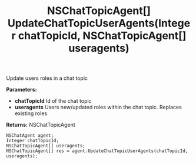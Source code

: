 ﻿---
uid: crmscript_ref_NSChatAgent_UpdateChatTopicUserAgents
title: NSChatTopicAgent[] UpdateChatTopicUserAgents(Integer chatTopicId, NSChatTopicAgent[] useragents)
intellisense: NSChatAgent.UpdateChatTopicUserAgents
keywords: NSChatAgent, UpdateChatTopicUserAgents
so.topic: reference
---

Update users roles in a chat topic

**Parameters:**
 - **chatTopicId** Id of the chat topic
 - **useragents** Users new/updated roles within the chat topic. Replaces existing roles

**Returns:** NSChatTopicAgent

```crmscript
NSChatAgent agent;
Integer chatTopicId;
NSChatTopicAgent[] useragents;
NSChatTopicAgent[] res = agent.UpdateChatTopicUserAgents(chatTopicId, useragents);
```

